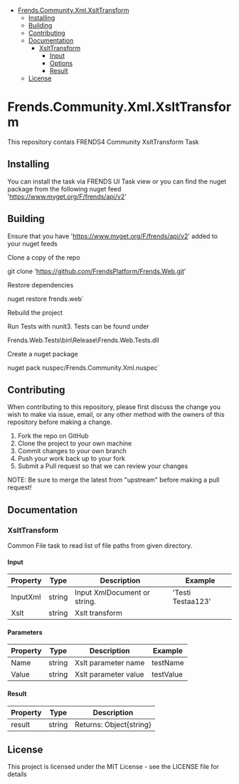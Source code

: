 ﻿- [Frends.Community.Xml.XsltTransform](#Frends.Community.Xml.XsltTransform)
   - [Installing](#installing)
   - [Building](#building)
   - [Contributing](#contributing)
   - [Documentation](#documentation)
      - [XsltTransform](#xslttransform)
		 - [Input](#input)
		 - [Options](#options)
		 - [Result](#result)
   - [License](#license)
       
# Frends.Community.Xml.XsltTransform
This repository contais FRENDS4 Community XsltTransform Task

## Installing
You can install the task via FRENDS UI Task view or you can find the nuget package from the following nuget feed
'https://www.myget.org/F/frends/api/v2'

## Building
Ensure that you have 'https://www.myget.org/F/frends/api/v2' added to your nuget feeds

Clone a copy of the repo

git clone 'https://github.com/FrendsPlatform/Frends.Web.git'

Restore dependencies

nuget restore frends.web`

Rebuild the project

Run Tests with nunit3. Tests can be found under

Frends.Web.Tests\bin\Release\Frends.Web.Tests.dll

Create a nuget package

nuget pack nuspec/Frends.Community.Xml.nuspec`

## Contributing
When contributing to this repository, please first discuss the change you wish to make via issue, email, or any other method with the owners of this repository before making a change.

1. Fork the repo on GitHub
2. Clone the project to your own machine
3. Commit changes to your own branch
4. Push your work back up to your fork
5. Submit a Pull request so that we can review your changes

NOTE: Be sure to merge the latest from "upstream" before making a pull request!

## Documentation

### XsltTransform

Common File task to read list of file paths from given directory.

#### Input
| Property  | Type  | Description |Example|
|-----------|-------|-------------|-------|
| InputXml  | string | Input XmlDocument or string. | '<ROW><NAME>Testi Testaa</NAME><ID>123</ID></ROW>'	|
| Xslt  | string | Xslt transform | 	|

#### Parameters
| Property  | Type  | Description |Example|
|-----------|-------|-------------|-------|
| Name  | string | Xslt parameter name |testName|
| Value| string | Xslt parameter value |testValue|

#### Result
| Property  | Type  | Description |
|-----------|-------|-------------|
| result| string  |  Returns: Object{string} |

## License
This project is licensed under the MIT License - see the LICENSE file for details